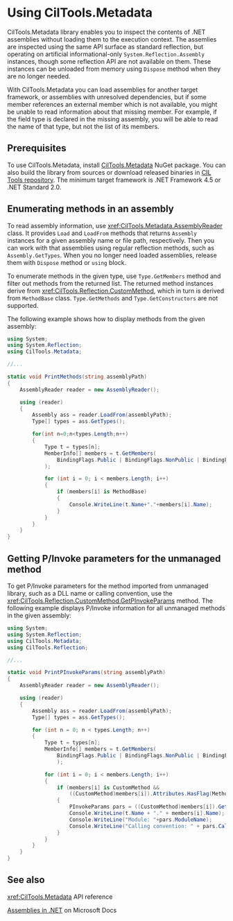 # Using CilTools.Metadata

CilTools.Metadata library enables you to inspect the contents of .NET assemblies without loading them to the execution context. The assemlies are inspected using the same API surface as standard reflection, but operating on artificial informational-only `System.Reflection.Assembly` instances, though some reflection API are not available on them. These instances can be unloaded from memory using `Dispose` method when they are no longer needed.

With CilTools.Metadata you can load assemblies for another target framework, or assemblies with unresolved dependencies, but if some member references an external member which is not available, you might be unable to read information about that missing member. For example, if the field type is declared in the missing assembly, you will be able to read the name of that type, but not the list of its members.

## Prerequisites

To use CilTools.Metadata, install [CilTools.Metadata](https://www.nuget.org/packages/CilTools.Metadata/) NuGet package. You can also build the library from sources or download released binaries in [CIL Tools repository](https://github.com/MSDN-WhiteKnight/CilTools). The minimum target framework is .NET Framework 4.5 or .NET Standard 2.0.

## Enumerating methods in an assembly

To read assembly information, use <xref:CilTools.Metadata.AssemblyReader> class. It provides `Load` and `LoadFrom` methods that returns `Assembly` instances for a given assembly name or file path, respectively. Then you can work with that assemblies using regular reflection methods, such as `Assembly.GetTypes`. When you no longer need loaded assemblies, release them with `Dispose` method or `using` block.

To enumerate methods in the given type, use `Type.GetMembers` method and filter out methods from the returned list. The returned method instances derive from <xref:CilTools.Reflection.CustomMethod>, which in turn is derived from `MethodBase` class. `Type.GetMethods` and `Type.GetConstructors` are not supported.

The following example shows how to display methods from the given assembly:

```csharp
using System;
using System.Reflection;
using CilTools.Metadata;

//...

static void PrintMethods(string assemblyPath)
{
    AssemblyReader reader = new AssemblyReader();

    using (reader)
    {
        Assembly ass = reader.LoadFrom(assemblyPath);
        Type[] types = ass.GetTypes();

        for(int n=0;n<types.Length;n++)
        {
            Type t = types[n];
            MemberInfo[] members = t.GetMembers(
                BindingFlags.Public | BindingFlags.NonPublic | BindingFlags.Static | BindingFlags.Instance
            );

            for (int i = 0; i < members.Length; i++)
            {
                if (members[i] is MethodBase)
                {
                    Console.WriteLine(t.Name+"."+members[i].Name);
                }
            }
        }
    }
}

```

## Getting P/Invoke parameters for the unmanaged method

To get P/Invoke parameters for the method imported from unmanaged library, such as a DLL name or calling convention, use the <xref:CilTools.Reflection.CustomMethod.GetPInvokeParams> method. The following example displays P/Invoke information for all unmanaged methods in the given assembly:

```csharp
using System;
using System.Reflection;
using CilTools.Metadata;
using CilTools.Reflection;

//...

static void PrintPInvokeParams(string assemblyPath)
{
    AssemblyReader reader = new AssemblyReader();

    using (reader)
    {
        Assembly ass = reader.LoadFrom(assemblyPath);
        Type[] types = ass.GetTypes();

        for (int n = 0; n < types.Length; n++)
        {
            Type t = types[n];
            MemberInfo[] members = t.GetMembers(
                BindingFlags.Public | BindingFlags.NonPublic | BindingFlags.Static | BindingFlags.Instance
                );

            for (int i = 0; i < members.Length; i++)
            {
                if (members[i] is CustomMethod &&
                    ((CustomMethod)members[i]).Attributes.HasFlag(MethodAttributes.PinvokeImpl))
                {
                    PInvokeParams pars = ((CustomMethod)members[i]).GetPInvokeParams();
                    Console.WriteLine(t.Name + "." + members[i].Name);
                    Console.WriteLine("Module: "+pars.ModuleName);
                    Console.WriteLine("Calling convention: " + pars.CallingConvention.ToString());        
                }
            }
        }
    }
}
```

## See also

<xref:CilTools.Metadata> API reference

[Assemblies in .NET](https://docs.microsoft.com/en-us/dotnet/standard/assembly/) on Microsoft Docs
